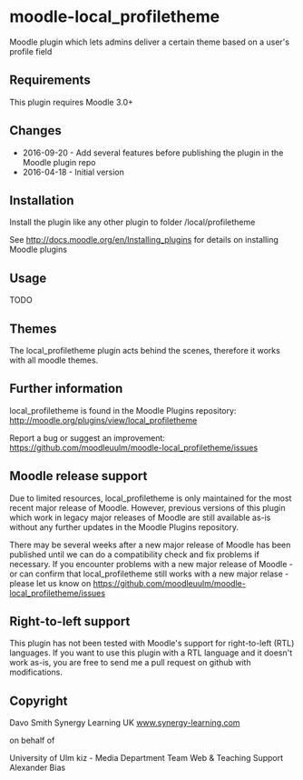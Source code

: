 moodle-local_profiletheme
=========================

Moodle plugin which lets admins deliver a certain theme based on a user's profile field


Requirements
------------

This plugin requires Moodle 3.0+


Changes
-------

* 2016-09-20 - Add several features before publishing the plugin in the Moodle plugin repo
* 2016-04-18 - Initial version


Installation
------------

Install the plugin like any other plugin to folder
/local/profiletheme

See http://docs.moodle.org/en/Installing_plugins for details on installing Moodle plugins


Usage
-----

TODO


Themes
------

The local_profiletheme plugin acts behind the scenes, therefore it works with all moodle themes.


Further information
-------------------

local_profiletheme is found in the Moodle Plugins repository: http://moodle.org/plugins/view/local_profiletheme

Report a bug or suggest an improvement: https://github.com/moodleuulm/moodle-local_profiletheme/issues


Moodle release support
----------------------

Due to limited resources, local_profiletheme is only maintained for the most recent major release of Moodle. However, previous versions of this plugin which work in legacy major releases of Moodle are still available as-is without any further updates in the Moodle Plugins repository.

There may be several weeks after a new major release of Moodle has been published until we can do a compatibility check and fix problems if necessary. If you encounter problems with a new major release of Moodle - or can confirm that local_profiletheme still works with a new major relase - please let us know on https://github.com/moodleuulm/moodle-local_profiletheme/issues


Right-to-left support
---------------------

This plugin has not been tested with Moodle's support for right-to-left (RTL) languages.
If you want to use this plugin with a RTL language and it doesn't work as-is, you are free to send me a pull request on
github with modifications.


Copyright
---------

Davo Smith
Synergy Learning UK
www.synergy-learning.com

on behalf of

University of Ulm
kiz - Media Department
Team Web & Teaching Support
Alexander Bias
